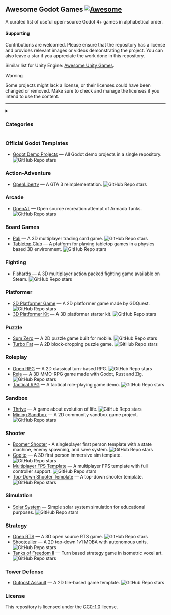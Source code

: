 ## Awesome Godot Games [![Awesome](https://cdn.rawgit.com/sindresorhus/awesome/d7305f38d29fed78fa85652e3a63e154dd8e8829/media/badge.svg)](https://github.com/sindresorhus/awesome)

A curated list of useful open-source Godot 4+ games in alphabetical order.

#### Supporting
Contributions are welcomed. Please ensure that the repository has a license and provides relevant images or videos demonstrating the project. You can also leave a star if you appreciate the work done in this repository.

Similar list for Unity Engine: [Awesome Unity Games](https://github.com/akinmustafa/awesome-unity-games).

> [!WARNING]
> Some projects might lack a license, or their licenses could have been changed or removed. Make sure to check and manage the licenses if you intend to use the content.
> 

<hr>

<details>
  <summary><h3>Categories</h3></summary>
  
- [Official Godot Templates](#official-godot-templates)
- [Action-Adventure](#action-adventure)
- [Arcade](#arcade)
- [Board Games](#board-games)
- [Fighting](#fighting)
- [Platformer](#platformer)
- [Puzzle](#puzzle)
- [Roleplay](#roleplay)
- [Sandbox](#sandbox)
- [Shooter](#shooter)
- [Simulation](#simulation)
- [Strategy](#strategy)
- [Tower Defense](#tower-defense)
</details>

### Official Godot Templates
- [Godot Demo Projects](https://github.com/godotengine/godot-demo-projects) — All Godot demo projects in a single repository. ![GitHub Repo stars](https://img.shields.io/github/stars/godotengine/godot-demo-projects)

### Action-Adventure
- [OpenLiberty](https://github.com/FOSS-Supremacy/OpenLiberty) — A GTA 3 reimplementation. ![GitHub Repo stars](https://img.shields.io/github/stars/FOSS-Supremacy/OpenLiberty)

### Arcade
- [OpenAT](https://github.com/jupiterbjy/OpenAT) — Open source recreation attempt of Armada Tanks. ![GitHub Repo stars](https://img.shields.io/github/stars/jupiterbjy/OpenAT)

### Board Games
- [Pali](https://github.com/rametta/Pali) — A 3D multiplayer trading card game. ![GitHub Repo stars](https://img.shields.io/github/stars/rametta/Pali)
- [Tabletop Club](https://github.com/drwhut/tabletop-club) — A platform for playing tabletop games in a physics based 3D environment. ![GitHub Repo stars](https://img.shields.io/github/stars/drwhut/tabletop-club)

### Fighting
- [Fishards](https://github.com/charlesmaddock/fishards) — A 3D multiplayer action packed fighting game available on Steam. ![GitHub Repo stars](https://img.shields.io/github/stars/charlesmaddock/fishards)

### Platformer
- [2D Platformer Game](https://github.com/gdquest-demos/godot-3-beginner-2d-platformer) — A 2D platformer game made by GDQuest. ![GitHub Repo stars](https://img.shields.io/github/stars/gdquest-demos/godot-3-beginner-2d-platformer)
- [3D Platformer Kit](https://github.com/KenneyNL/Starter-Kit-3D-Platformer) — A 3D platformer starter kit. ![GitHub Repo stars](https://img.shields.io/github/stars/KenneyNL/Starter-Kit-3D-Platformer)

### Puzzle
- [Sum Zero](https://github.com/StampedeStudios/sum-zero) — A 2D puzzle game built for mobile. ![GitHub Repo stars](https://img.shields.io/github/stars/StampedeStudios/sum-zero)
- [Turbo Fat](https://github.com/Poobslag/turbofat) — A 2D block-dropping puzzle game. ![GitHub Repo stars](https://img.shields.io/github/stars/Poobslag/turbofat)

### Roleplay
- [Open RPG](https://github.com/gdquest-demos/godot-open-rpg) — A 2D classical turn-based RPG. ![GitHub Repo stars](https://img.shields.io/github/stars/gdquest-demos/godot-open-rpg)
- [Reia](https://github.com/Quaint-Studios/Reia) — A 3D MMO-RPG game made with Godot, Rust and Zig.  ![GitHub Repo stars](https://img.shields.io/github/stars/Quaint-Studios/Reia)
- [Tactical RPG](https://github.com/ramaureirac/godot-tactical-rpg) — A tactical role-playing game demo. ![GitHub Repo stars](https://img.shields.io/github/stars/ramaureirac/godot-tactical-rpg)

### Sandbox
- [Thrive](https://github.com/Revolutionary-Games/Thrive) — A game about evolution of life.  ![GitHub Repo stars](https://img.shields.io/github/stars/Revolutionary-Games/Thrive)
- [Mining Sandbox](https://github.com/Griiimon/2D-Mining-Sandbox) — A 2D community sandbox game project.  ![GitHub Repo stars](https://img.shields.io/github/stars/Griiimon/2D-Mining-Sandbox)

### Shooter
- [Boomer Shooter](https://github.com/bearlikelion/BoomerShooter) - A singleplayer first person template with a state machine, enemy spawning, and save system. ![GitHub Repo stars](https://img.shields.io/github/stars/bearlikelion/BoomerShooter)
- [Cogito](https://github.com/Phazorknight/Cogito) — A 3D first person immersive sim template. ![GitHub Repo stars](https://img.shields.io/github/stars/Phazorknight/Cogito)
- [Multiplayer FPS Template](https://github.com/TheDahoom/FPS-Multiplayer-Template) — A multiplayer FPS template with full controller support. ![GitHub Repo stars](https://img.shields.io/github/stars/TheDahoom/FPS-Multiplayer-Template)
- [Top-Down Shooter Template](https://github.com/nezvers/Godot-GameTemplate) — A top-down shooter template. ![GitHub Repo stars](https://img.shields.io/github/stars/nezvers/Godot-GameTemplate)

### Simulation
- [Solar System](https://github.com/KozhaAkhmet/solar-system-in-godot) — Simple solar system simulation for educational purposes. ![GitHub Repo stars](https://img.shields.io/github/stars/KozhaAkhmet/solar-system-in-godot)

### Strategy
- [Open RTS](https://github.com/lampe-games/godot-open-rts) — A 3D open source RTS game. ![GitHub Repo stars](https://img.shields.io/github/stars/lampe-games/godot-open-rts)
- [Shootcaller](https://github.com/spicylobstergames/shotcaller-godot) — A 2D top-down 1v1 MOBA with autonomous units. ![GitHub Repo stars](https://img.shields.io/github/stars/spicylobstergames/shotcaller-godot)
- [Tanks of Freedom II](https://github.com/P1X-in/tanks-of-freedom-ii) — Turn based strategy game in isometric voxel art. ![GitHub Repo stars](https://img.shields.io/github/stars/P1X-in/tanks-of-freedom-ii)

### Tower Defense
- [Outpost Assault](https://github.com/quiver-dev/tower-defense-godot4) — A 2D tile-based game template. ![GitHub Repo stars](https://img.shields.io/github/stars/quiver-dev/tower-defense-godot4)

### License
This repository is licensed under the [CC0-1.0](https://github.com/akinmustafa/awesome-godot-games/blob/main/LICENSE) license.
